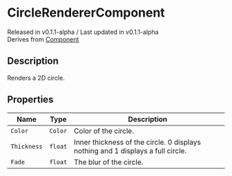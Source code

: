 # CircleRendererComponent
<div class = "classInfo">
    Released in v0.1.1-alpha / Last updated in v0.1.1-alpha <br>
    Derives from <a href="../Component">Component</a>
</div>

## Description
Renders a 2D circle.

## Properties
| Name        | Type                | Description                                                                     |
|-------------|---------------------|---------------------------------------------------------------------------------|
| `Color`     | `Color`             | Color of the circle.                                                            |
| `Thickness` | `float`             | Inner thickness of the circle. 0 displays nothing and 1 displays a full circle. |
| `Fade`      | `float`             | The blur of the circle.                                                         |